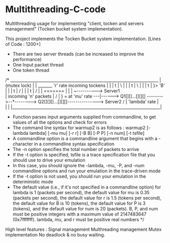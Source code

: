 # Multithreading-C-code
Multithreading usage for implementing "client, tocken and servers managerment" (Tocken bucket system implementation).

This project implements the Tocken Bucket system implementation. [Lines of Code : 1200+]
- There are two server threads (can be increased to improve the performance)
- One Input packet thread
- One token thread

/*	 _________________________________________________________________________
        |(mutex lock)								  |
	|			         _______ 'r' rate incoming tockens	  |
	|			         |  t  | \ 				  |
	|			         |  t  |  \				  |
	|			         |  t  |   }> 'B'			  |
	|			         |  t  |  /				  |
	|			         |  t  | / 				  |
	|			         =======				  |
   	|				    |			            ~----------> Server1 \
	|  incoming 'n' packets		    |			           /	  |	          } = at 'mu' rate
     ---|------> Q1[][]...[][][] -------->--*--------> Q2[][][]...[][][]---------------> Server2 /
	| 'lambda' rate								  |          
	| 									  |
	|_________________________________________________________________________|
		


* Function parses input arguments supplied from commandline, to get values of all the options and check for errors
* The command line syntax for warmup2 is as follows : warmup2 [-lambda lambda] [-mu mu] [-r r] [-B B] [-P P] [-n num] [-t tsfile]
* A commandline option is a commandline argument that begins with a - character in a commandline syntax specification
* The -n option specifies the total number of packets to arrive
* If the -t option is specified, tsfile is a trace specification file that you should use to drive your emulation
* In this case, you should ignore the -lambda, -mu, -P, and -num commandline options and run your emulation in the trace-driven mode
* If the -t option is not used, you should run your emulation in the deterministic mode
* The default value (i.e., if it's not specified in a commandline option) for lambda is 1 (packets per second), the default value for mu is 0.35
  (packets per second), the default value for r is 1.5 (tokens per second), the default value for B is 10 (tokens), the default value for P is 3 
  (tokens), and the default value for num is 20 (packets). B, P, and num must be positive integers with a maximum value of 2147483647 (0x7fffffff). 
  lambda, mu, and r must be positive real numbers
*/

High level features :
Signal management
Multhreading management
Mutex implementation
No deadlock & no busy waiting.

